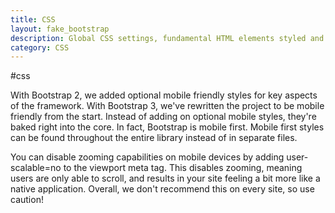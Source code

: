 ```yaml
---
title: CSS
layout: fake_bootstrap
description: Global CSS settings, fundamental HTML elements styled and enhanced with extensible classes, and an advanced grid system.
category: CSS
---
```

#css

With Bootstrap 2, we added optional mobile friendly styles for key aspects of the framework. With Bootstrap 3, we've rewritten the project to be mobile friendly from the start. Instead of adding on optional mobile styles, they're baked right into the core. In fact, Bootstrap is mobile first. Mobile first styles can be found throughout the entire library instead of in separate files.

You can disable zooming capabilities on mobile devices by adding user-scalable=no to the viewport meta tag. This disables zooming, meaning users are only able to scroll, and results in your site feeling a bit more like a native application. Overall, we don't recommend this on every site, so use caution!
